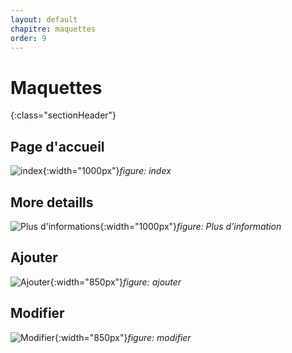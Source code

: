```yaml
---
layout: default
chapitre: maquettes
order: 9
---
```

# Maquettes
{:class="sectionHeader"}
<!-- new slide -->

## Page d'accueil

![index](/lab-crud-standard-yasmine/maquettes/images/index-chapitre.png){:width="1000px"}*figure: index*

<!-- new slide -->

## More detaills

![Plus d'informations](/lab-crud-standard-yasmine/maquettes/images/more-details.png){:width="1000px"}*figure: Plus d'information*

<!-- new slide -->

## Ajouter

![Ajouter](/lab-crud-standard-yasmine/maquettes/images/create.png){:width="850px"}*figure: ajouter*

<!-- new slide -->

## Modifier
![Modifier](/lab-crud-standard-yasmine/maquettes/images/modifier.png){:width="850px"}*figure: modifier*

<!-- new slide -->